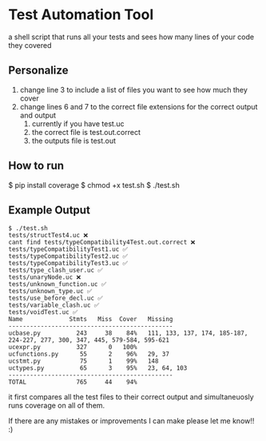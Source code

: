 # Test Automation Tool
a shell script that runs all your tests and sees how many lines of your code they covered

## Personalize
1. change line 3 to include a list of files you want to see how much they cover
2. change lines 6 and 7 to the correct file extensions for the correct output and output
    1. currently if you have test.uc
    2. the correct file is test.out.correct
    3. the outputs file is test.out

## How to run
$ pip install coverage
$ chmod +x test.sh
$ ./test.sh

## Example Output
```
$ ./test.sh
tests/structTest4.uc ❌
cant find tests/typeCompatibility4Test.out.correct ❌
tests/typeCompatibilityTest1.uc ✅
tests/typeCompatibilityTest2.uc ✅
tests/typeCompatibilityTest3.uc ✅
tests/type_clash_user.uc ✅
tests/unaryNode.uc ❌
tests/unknown_function.uc ✅
tests/unknown_type.uc ✅
tests/use_before_decl.uc ✅
tests/variable_clash.uc ✅
tests/voidTest.uc ✅
Name             Stmts   Miss  Cover   Missing
----------------------------------------------
ucbase.py          243     38    84%   111, 133, 137, 174, 185-187, 224-227, 277, 300, 347, 445, 579-584, 595-621
ucexpr.py          327      0   100%
ucfunctions.py      55      2    96%   29, 37
ucstmt.py           75      1    99%   148
uctypes.py          65      3    95%   23, 64, 103
----------------------------------------------
TOTAL              765     44    94%
```
it first compares all the test files to their correct output and simultaneuosly runs coverage on all of them.

If there are any mistakes or improvements I can make please let me know!! :)
